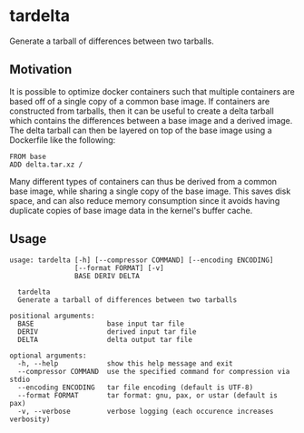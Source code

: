 # tardelta

Generate a tarball of differences between two tarballs.

## Motivation
It is possible to optimize docker containers such that multiple containers
are based off of a single copy of a common base image. If containers are
constructed from tarballs, then it can be useful to create a delta tarball
which contains the differences between a base image and a derived image. The
delta tarball can then be layered on top of the base image using a Dockerfile
like the following:
```
FROM base
ADD delta.tar.xz /
```
Many different types of containers can thus be derived from a common base
image, while sharing a single copy of the base image. This saves disk space,
and can also reduce memory consumption since it avoids having duplicate
copies of base image data in the kernel's buffer cache.

## Usage
```
usage: tardelta [-h] [--compressor COMMAND] [--encoding ENCODING]
                [--format FORMAT] [-v]
                BASE DERIV DELTA

  tardelta
  Generate a tarball of differences between two tarballs

positional arguments:
  BASE                  base input tar file
  DERIV                 derived input tar file
  DELTA                 delta output tar file

optional arguments:
  -h, --help            show this help message and exit
  --compressor COMMAND  use the specified command for compression via stdio
  --encoding ENCODING   tar file encoding (default is UTF-8)
  --format FORMAT       tar format: gnu, pax, or ustar (default is pax)
  -v, --verbose         verbose logging (each occurence increases verbosity)
```
